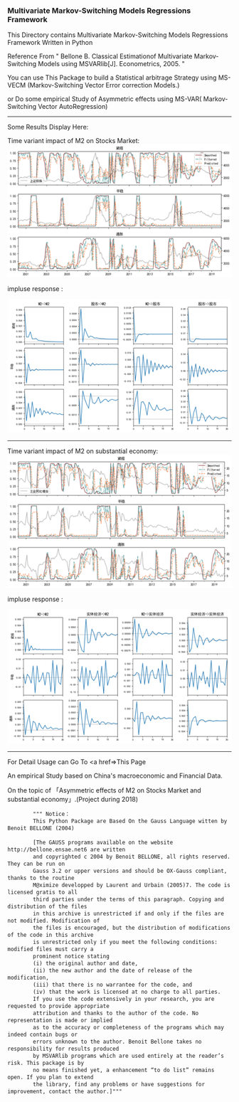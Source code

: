 ###  Multivariate Markov-Switching Models Regressions Framework
This Directory contains Multivariate Markov-Switching Models Regressions Framework Written in Python

Reference From "
      Bellone B. Classical Estimationof Multivariate Markov-Switching Models using MSVARlib[J]. Econometrics, 2005.
      "

You can use This Package to build a Statistical arbitrage Strategy using MS-VECM (Markov-Switching Vector Error correction Models.)
<p>
or Do some empirical Study of Asymmetric effects using MS-VAR( Markov-Switching Vector AutoRegression)
<hr/>

Some Results Display Here:

Time variant impact of M2 on Stocks Market:
<img src="https://github.com/yudai-il/Multivariate-Markov-Switching-Regressions/blob/master/results/4.png"/>
<p>
impluse response :
<p>
<img src="https://github.com/yudai-il/Multivariate-Markov-Switching-Regressions/blob/master/results/2.png"/>

<hr/>

Time variant impact of M2 on substantial economy:
<img src="https://github.com/yudai-il/Multivariate-Markov-Switching-Regressions/blob/master/results/1.png"/>
<p>
impluse response :
<p>
<img src="https://github.com/yudai-il/Multivariate-Markov-Switching-Regressions/blob/master/results/3.png"/>
<hr/>

For Detail Usage can Go To 
<a href=>This Page</a>

An empirical Study based on China's macroeconomic and Financial Data.

On the topic of 「Asymmetric effects of M2 on Stocks Market and substantial economy」.(Project during 2018)



            """ Notice：
            This Python Package are Based On the Gauss Language witten by Benoit BELLONE (2004)

            [The GAUSS programs available on the website http://bellone.ensae.net6 are written
            and copyrighted c 2004 by Benoit BELLONE, all rights reserved. They can be run on
            Gauss 3.2 or upper versions and should be OX-Gauss compliant, thanks to the routine
            M@ximize developped by Laurent and Urbain (2005)7. The code is licensed gratis to all
            third parties under the terms of this paragraph. Copying and distribution of the files
            in this archive is unrestricted if and only if the files are not modified. Modification of
            the files is encouraged, but the distribution of modifications of the code in this archive
            is unrestricted only if you meet the following conditions: modified files must carry a
            prominent notice stating
            (i) the original author and date,
            (ii) the new author and the date of release of the modification,
            (iii) that there is no warrantee for the code, and
            (iv) that the work is licensed at no charge to all parties.
            If you use the code extensively in your research, you are requested to provide appropriate
            attribution and thanks to the author of the code. No representation is made or implied
            as to the accuracy or completeness of the programs which may indeed contain bugs or
            errors unknown to the author. Benoit Bellone takes no responsibility for results produced
            by MSVARlib programs which are used entirely at the reader’s risk. This package is by
            no means finished yet, a enhancement “to do list” remains open. If you plan to extend
            the library, find any problems or have suggestions for improvement, contact the author.]"""
